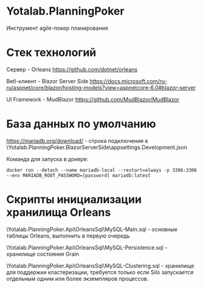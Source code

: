 # Yotalab.PlanningPoker
Инструмент agile-покер планирования

# Стек технологий
Сервер - Orleans https://github.com/dotnet/orleans

Веб-клиент - Blazor Server Side https://docs.microsoft.com/ru-ru/aspnet/core/blazor/hosting-models?view=aspnetcore-6.0#blazor-server

UI Framework - MudBlazor https://github.com/MudBlazor/MudBlazor

# База данных по умолчанию
https://mariadb.org/download/ - строка подключения в \Yotalab.PlanningPoker.BlazorServerSide\appsettings.Development.json

Команда для запуска в докере:

```docker run --detach --name mariadb-local --restart=always -p 3306:3306 --env MARIADB_ROOT_PASSWORD=[password] mariadb:latest```

# Скрипты инициализации хранилища Orleans
\Yotalab.PlanningPoker.Api\OrleansSql\MySQL-Main.sql - основные таблицы Orleans, выполнить в первую очередь

\Yotalab.PlanningPoker.Api\OrleansSql\MySQL-Persistence.sql - хранилище состояния Grain

\Yotalab.PlanningPoker.Api\OrleansSql\MySQL-Clustering.sql - хранилище для поддержки кластеризации, требуется только если Silo запускается отдельным одним или более экземпляров процессов.
